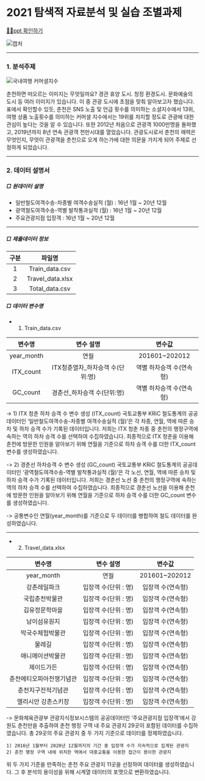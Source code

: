 # 2021 탐색적 자료분석 및 실습 조별과제
[🙋‍♀️ppt 확인하기](https://github.com/seonwoojh/kangwon_project/blob/main/%ED%83%90%EC%83%89%EC%A0%81%20%EC%9E%90%EB%A3%8C%EB%B6%84%EC%84%9D_%ED%8C%80%EA%B3%BC%EC%A0%9C%202_1%EC%A1%B0.pdf)


![캡처](https://user-images.githubusercontent.com/71394778/131491646-015fbbca-db76-4a51-b059-0c356c8b75dd.PNG)






---

### 1. 분석주제
![국내여행 커머셜지수](https://user-images.githubusercontent.com/71394778/131490431-247d29cf-5ba9-468e-bf57-47d04ea692d2.PNG)

춘천하면 떠오르는 이미지는 무엇일까요? 경관 휴양 도시. 청정 환경도시. 문화예술의 도시 등 여러 이미지가 있습니다. 이 중 관광 도시에 초점을 맞춰 알아보고자 했습니다.
표에서 확인할수 있듯, 춘천은 SNS 노출 및 언급 횟수를 의미하는 소셜지수에서 13위, 여행 상품 노출횟수를 의미하는 커머셜 지수에서는 19위를 차지할 정도로 관광에 대한 관심이 높다는 것을 알 수 있습니다. 또한 2012년 처음으로 관광객 1000만명을 돌파했고, 2019년까지 8년 연속 관광객 천만시대를 열었습니다.
관광도시로서 춘천의 매력은 무엇인지, 무엇이 관광객을 춘천으로 오게 하는가에 대한 의문을 가지게 되어 주제로 선정하게 되었습니다.



---

### 2. 데이터 설명서


##### □ 원데이터 설명

* 일반철도여객수송-차종별 여객수송실적 (월) : 16년 1월 ~ 20년 12월
* 광역철도여객수송-역별 발착통과실적 (월) : 16년 1월 ~ 20년 12월
* 주요관광지점 입장객 : 16년 1월 ~ 20년 12월

---

##### □ 제출데이터 정보

|구분|파일명|
|:---:|:------:|
|1|Train_data.csv|
|2|Travel_data.xlsx|
|3|Total_data.csv|


##### □ 데이터 변수명

* 1. Train_data.csv

|변수명|변수 설명|변수값|
|:---:|:---:|:---:|
|year_month|연월|201601~202012|
|ITX_count|ITX청춘열차_하차승객 수(단위:명)|역별 하차승객 수(연속형)|
|GC_count|경춘선_하차승객 수(단위:명)|역별 하차승객 수(연속형)|


-> 1) ITX 청춘 하차 승객 수 변수 생성 (ITX_count)
  국토교통부 KRiC 철도통계의 공공데이터인 ‘일반철도여객수송-차종별 여객수송실적 (월)’은 각 차종, 연월, 역에 따른 승차 및 하차 승객 수가 기록된 데이터입니다. 저희는 ITX 청춘 차종 중 춘천의 행정구역에 속하는 역의 하차 승객 수를 선택하여 수집하였습니다. 최종적으로 ITX 청춘을 이용해 춘천에 방문한 인원을 알아보기 위해 연월을 기준으로 하차 승객 수를 더한 ITX_count 변수를 생성하였습니다.

-> 2) 경춘선 하차승객 수 변수 생성 (GC_count)
  국토교통부 KRiC 철도통계의 공공데이터인 ‘광역철도여객수송-역별 발착통과실적 (월)’은 각 노선, 연월, 역에 따른
승차 및 하차 승객 수가 기록된 데이터입니다. 저희는 경춘선 노선 중 춘천의 행정구역에 속하는 역의 하차 승객 수를 선택하여 수집하였습니다. 최종적으로 경춘선 노선을 이용해 춘천에 방문한 인원을 알아보기 위해 연월을 기준으로 하차 승객 수를 더한 GC_count 변수를 생성하였습니다.

-> 공통변수인 연월(year_month)를 기준으로 두 데이터를 병합하여 철도 데이터를 완성하였습니다.

---

* 2. Travel_data.xlsx

|변수명|변수 설명|변수값|
|:---:|:---:|:---:|
|year_month|연월|201601~202012|
|강촌레일파크|입장객 수(단위 : 명)|입장객 수(연속형)|
|국립춘천박물관|입장객 수(단위 : 명)|입장객 수(연속형)|
|김유정문학마을|입장객 수(단위 : 명)|입장객 수(연속형)|
|남이섬유원지|입장객 수(단위 : 명)|입장객 수(연속형)|
|막국수체험박물관|입장객 수(단위 : 명)|입장객 수(연속형)|
|물레길|입장객 수(단위 : 명)|입장객 수(연속형)|
|애니메이션박물관|입장객 수(단위 : 명)|입장객 수(연속형)|
|제이드가든|입장객 수(단위 : 명)|입장객 수(연속형)|
|춘천에티오피아전쟁기념관|입장객 수(단위 : 명)|입장객 수(연속형)|
|춘천지구전적기념관|입장객 수(단위 : 명)|입장객 수(연속형)|
|엘리시안 강촌스키장|입장객 수(단위 : 명)|입장객 수(연속형)|


->  문화체육관광부 관광지식정보시스템의 공공데이터인 ‘주요관광지점 입장객’에서 강원도 춘천만을 추출하여 춘천 행정 구역 내 주요 관광지 29곳이 포함된 데이터를 수집하였습니다. 총 29곳의 주요 관광지 중 두 가지 기준으로 데이터를 정제하였습니다. 

	1) 2016년 1월부터 2020년 12월까지의 기간 중 입장객 수가 지속적으로 집계된 관광지
	2) 춘천 행정 구역 내에 위치한 역에서 대중교통을 이용한 접근이 용이한 관광지

  위 두 가지 기준을 만족하는 춘천 주요 관광지 11곳을 선정하여 데이터를 생성하였습니다. 그 후 분석의 용이성을 위해 시계열 데이터의 포맷으로 변환하였습니다.
